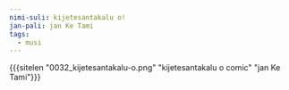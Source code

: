```yaml
---
nimi-suli: kijetesantakalu o!
jan-pali: jan Ke Tami
tags:
  - musi
---
```

{{{sitelen "0032_kijetesantakalu-o.png" "kijetesantakalu o comic" "jan Ke Tami"}}}
